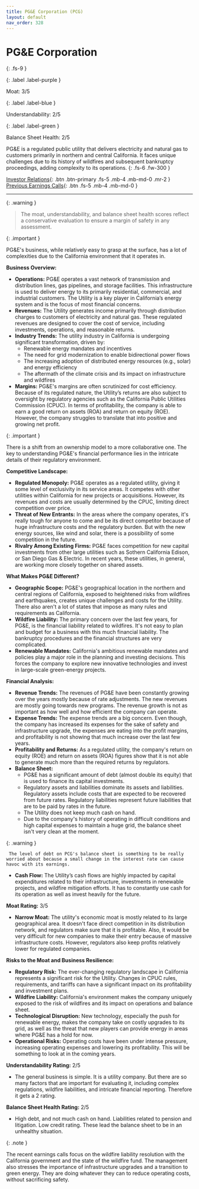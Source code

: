 ```yaml
---
title: PG&E Corporation (PCG)
layout: default
nav_order: 328
---
```


# PG&E Corporation
{: .fs-9 }

{: .label .label-purple }

Moat: 3/5

{: .label .label-blue }

Understandability: 2/5

{: .label .label-green }

Balance Sheet Health: 2/5

PG&E is a regulated public utility that delivers electricity and natural gas to customers primarily in northern and central California. It faces unique challenges due to its history of wildfires and subsequent bankruptcy proceedings, adding complexity to its operations.
{: .fs-6 .fw-300 }

[Investor Relations](https://www.google.com/search?q=PCG+investor+relations){: .btn .btn-primary .fs-5 .mb-4 .mb-md-0 .mr-2 }
[Previous Earnings Calls](https://discountingcashflows.com/company/PCG/transcripts/){: .btn .fs-5 .mb-4 .mb-md-0 }

---

{: .warning }
>The moat, understandability, and balance sheet health scores reflect a conservative evaluation to ensure a margin of safety in any assessment.



{: .important }

PG&E's business, while relatively easy to grasp at the surface, has a lot of complexities due to the California environment that it operates in.

**Business Overview:**

*   **Operations:** PG&E operates a vast network of transmission and distribution lines, gas pipelines, and storage facilities. This infrastructure is used to deliver energy to its primarily residential, commercial, and industrial customers. The Utility is a key player in California’s energy system and is the focus of most financial concerns.
*   **Revenues:** The Utility generates income primarily through distribution charges to customers of electricity and natural gas. These regulated revenues are designed to cover the cost of service, including investments, operations, and reasonable returns.
*   **Industry Trends:** The utility industry in California is undergoing significant transformation, driven by:
    *   Renewable energy mandates and incentives
    *   The need for grid modernization to enable bidirectional power flows
    *   The increasing adoption of distributed energy resources (e.g., solar) and energy efficiency
    *   The aftermath of the climate crisis and its impact on infrastructure and wildfires
*   **Margins:** PG&E's margins are often scrutinized for cost efficiency. Because of its regulated nature, the Utility’s returns are also subject to oversight by regulatory agencies such as the California Public Utilities Commission (CPUC). In terms of profitability, the company is able to earn a good return on assets (ROA) and return on equity (ROE). However, the company struggles to translate that into positive and growing net profit.

{: .important }

There is a shift from an ownership model to a more collaborative one. The key to understanding PG&E's financial performance lies in the intricate details of their regulatory environment.

**Competitive Landscape:**

*   **Regulated Monopoly:** PG&E operates as a regulated utility, giving it some level of exclusivity in its service areas. It competes with other utilities within California for new projects or acquisitions. However, its revenues and costs are usually determined by the CPUC, limiting direct competition over price.
*   **Threat of New Entrants:** In the areas where the company operates, it's really tough for anyone to come and be its direct competitor because of huge infrastructure costs and the regulatory burden. But with the new energy sources, like wind and solar, there is a possibility of some competition in the future.
*   **Rivalry Among Existing Firms:** PG&E faces competition for new capital investments from other large utilities such as Sothern California Edison, or San Diego Gas & Electric. In recent years, these utilities, in general, are working more closely together on shared assets.

**What Makes PG&E Different?**

*   **Geographic Scope:** PG&E's geographical location in the northern and central regions of California, exposed to heightened risks from wildfires and earthquakes, creates unique challenges and costs for the Utility. There also aren't a lot of states that impose as many rules and requirements as California.
*   **Wildfire Liability:** The primary concern over the last few years, for PG&E, is the financial liability related to wildfires. It's not easy to plan and budget for a business with this much financial liability. The bankruptcy procedures and the financial structures are very complicated.
*   **Renewable Mandates:** California's ambitious renewable mandates and policies play a major role in the planning and investing decisions. This forces the company to explore new innovative technologies and invest in large-scale green-energy projects.

**Financial Analysis:**

*   **Revenue Trends:** The revenues of PG&E have been constantly growing over the years mostly because of rate adjustments. The new revenues are mostly going towards new programs. The revenue growth is not as important as how well and how efficient the company can operate.
*   **Expense Trends:** The expense trends are a big concern. Even though, the company has increased its expenses for the sake of safety and infrastructure upgrade, the expenses are eating into the profit margins, and profitability is not showing that much increase over the last few years.
*   **Profitability and Returns:** As a regulated utility, the company's return on equity (ROE) and return on assets (ROA) figures show that it is not able to generate much more than the required returns by regulators.
*   **Balance Sheet:**
    *   PG&E has a significant amount of debt (almost double its equity) that is used to finance its capital investments.
    *   Regulatory assets and liabilities dominate its assets and liabilities. Regulatory assets include costs that are expected to be recovered from future rates. Regulatory liabilities represent future liabilities that are to be paid by rates in the future.
    *   The Utility does not keep much cash on hand.
    *   Due to the company's history of operating in difficult conditions and high capital expenses to maintain a huge grid, the balance sheet isn't very clean at the moment.

{: .warning }

     The level of debt on PCG's balance sheet is something to be really worried about because a small change in the interest rate can cause havoc with its earnings.

*   **Cash Flow:** The Utility’s cash flows are highly impacted by capital expenditures related to their infrastructure, investments in renewable projects, and wildfire mitigation efforts. It has to constantly use cash for its operation as well as invest heavily for the future.

**Moat Rating:** 3/5
*   **Narrow Moat:** The utility's economic moat is mostly related to its large geographical area. It doesn't face direct competition in its distribution network, and regulators make sure that it is profitable. Also, it would be very difficult for new companies to make their entry because of massive infrastructure costs. However, regulators also keep profits relatively lower for regulated companies.

**Risks to the Moat and Business Resilience:**

*   **Regulatory Risk:** The ever-changing regulatory landscape in California represents a significant risk for the Utility. Changes in CPUC rules, requirements, and tariffs can have a significant impact on its profitability and investment plans.
*   **Wildfire Liability:** California's environment makes the company uniquely exposed to the risk of wildfires and its impact on operations and balance sheet.
*   **Technological Disruption:** New technology, especially the push for renewable energy, makes the company take on costly upgrades to its grid, as well as the threat that new players can provide energy in areas where PG&E has a hold for now.
*   **Operational Risks:** Operating costs have been under intense pressure, increasing operating expenses and lowering its profitability. This will be something to look at in the coming years.

**Understandability Rating:** 2/5
*  The general business is simple. It is a utility company. But there are so many factors that are important for evaluating it, including complex regulations, wildfire liabilities, and intricate financial reporting. Therefore it gets a 2 rating.

**Balance Sheet Health Rating:** 2/5
* High debt, and not much cash on hand. Liabilities related to pension and litigation. Low credit rating. These lead the balance sheet to be in an unhealthy situation.

{: .note }

The recent earnings calls focus on the wildfire liability resolution with the California government and the state of the wildfire fund. The management also stresses the importance of infrastructure upgrades and a transition to green energy. They are doing whatever they can to reduce operating costs, without sacrificing safety.